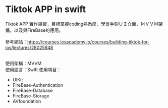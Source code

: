 Tiktok APP in swift
===

Tiktok APP 實作練習，目標掌握coding熟悉度，學會手刻ＵＩ介面，ＭＶＶＭ架構，以及與FireBase的應用。</br>
 </br>
參考網站：https://courses.iosacademy.io/courses/building-tiktok-for-ios/lectures/28025848 </br>
 </br>
 
使用架構：MVVM </br>
使用語言：Swift
使用項目：</br>
* UIKit</br>
* FireBase-Authentication</br>
* FireBase-Database</br>
* FireBase-Storage</br>
* AVfoundation</br>
